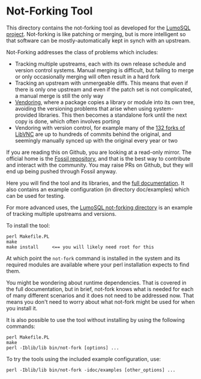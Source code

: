 <!-- Copyright 2020 The LumoSQL Authors, see LICENSES/CC-BY-SA-4.0 -->
<!-- SPDX-License-Identifier: CC-BY-SA-4.0 -->
<!-- SPDX-FileCopyrightText: 2020 The LumoSQL Authors -->
<!-- SPDX-ArtifactOfProjectName: LumoSQL -->
<!-- SPDX-FileType: Documentation -->

# Not-Forking Tool

This directory contains the not-forking tool as developed for the 
[LumoSQL project](http://lumosql.org). Not-forking is like patching or merging,
but is more intelligent so that software can be mostly-automatically kept
in synch with an upstream.

Not-Forking addresses the class of problems which includes:

* Tracking multiple upstreams, each with its own release schedule and version control systems. Manual merging is difficult, but failing to merge or only occasionally merging will often result in a hard fork
* Tracking an upstream with unmergeable diffs. This means that even if there is only one upstream and even if the patch set is not complicated, a manual merge is still the only way
* [Vendoring](https://lwn.net/Articles/836911/), where a package copies a library or module into its own tree, avoiding the versioning problems that arise when using system-provided libraries. This then becomes a standalone fork until the next copy is done, which often involves porting
* Vendoring with version control, for example many of the [132 forks of LibVNC](https://github.com/LibVNC/libvncserver/network/members) are up to hundreds of commits behind the original, and seemingly manually synced up with the original every year or two

If you are reading this on Github, you are looking at a read-only mirror.
The official home is the [Fossil repository](https://lumosql.org/src/not-forking),
and that is the best way to contribute and interact with the community. You 
may raise PRs on Github, but they will end up being pushed through Fossil anyway.

Here you will find the tool and its libraries, and the [full documentation](doc/not-forking.md).
It also contains an example configuration (in directory doc/examples) which can
be used for testing.

For more advanced uses, the
[LumoSQL not-forking directory](https://lumosql.org/src/lumosql/dir?ci=tip&name=not-fork.d)
is an example of tracking multiple upstreams and versions. 

To install the tool:

```
perl Makefile.PL
make
make install     <== you will likely need root for this
```

At which point the `not-fork` command is installed in the system and its
required modules are available where your perl installation expects to
find them.

You might be wondering about runtime dependencies. That is covered in the
full documentation, but in brief, not-fork knows what is needed for each of
many different scenarios and it does not need to be addressed now. That 
means you don't need to worry about what not-fork might be used for when
you install it.

It is also possible to use the tool without installing by using the
following commands:

```
perl Makefile.PL
make
perl -Iblib/lib bin/not-fork [options] ...
```

To try the tools using the included example configuration, use:

```
perl -Iblib/lib bin/not-fork -idoc/examples [other_options] ...
```

